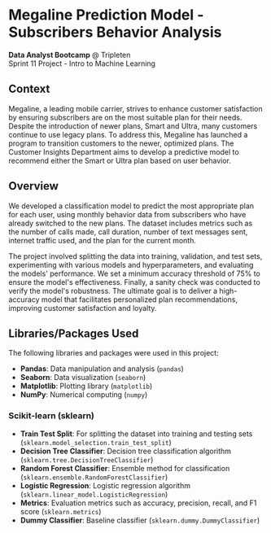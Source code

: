 # Megaline Prediction Model - Subscribers Behavior Analysis

**Data Analyst Bootcamp** @ Tripleten<br>
Sprint 11 Project - Intro to Machine Learning

## Context

Megaline, a leading mobile carrier, strives to enhance customer satisfaction by ensuring subscribers are on the most suitable plan for their needs. Despite the introduction of newer plans, Smart and Ultra, many customers continue to use legacy plans. To address this, Megaline has launched a program to transition customers to the newer, optimized plans. The Customer Insights Department aims to develop a predictive model to recommend either the Smart or Ultra plan based on user behavior.

## Overview
We developed a classification model to predict the most appropriate plan for each user, using monthly behavior data from subscribers who have already switched to the new plans. The dataset includes metrics such as the number of calls made, call duration, number of text messages sent, internet traffic used, and the plan for the current month.

The project involved splitting the data into training, validation, and test sets, experimenting with various models and hyperparameters, and evaluating the models' performance. We set a minimum accuracy threshold of 75% to ensure the model's effectiveness. Finally, a sanity check was conducted to verify the model's robustness. The ultimate goal is to deliver a high-accuracy model that facilitates personalized plan recommendations, improving customer satisfaction and loyalty.

## Libraries/Packages Used

The following libraries and packages were used in this project:

- **Pandas**: Data manipulation and analysis (`pandas`)
- **Seaborn**: Data visualization (`seaborn`)
- **Matplotlib**: Plotting library (`matplotlib`)
- **NumPy**: Numerical computing (`numpy`)

### Scikit-learn (sklearn)

- **Train Test Split**: For splitting the dataset into training and testing sets (`sklearn.model_selection.train_test_split`)
- **Decision Tree Classifier**: Decision tree classification algorithm (`sklearn.tree.DecisionTreeClassifier`)
- **Random Forest Classifier**: Ensemble method for classification (`sklearn.ensemble.RandomForestClassifier`)
- **Logistic Regression**: Logistic regression algorithm (`sklearn.linear_model.LogisticRegression`)
- **Metrics**: Evaluation metrics such as accuracy, precision, recall, and F1 score (`sklearn.metrics`)
- **Dummy Classifier**: Baseline classifier (`sklearn.dummy.DummyClassifier`)

